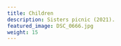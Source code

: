 ```yaml
---
title: Children
description: Sisters picnic (2021).
featured_image: DSC_0666.jpg
weight: 15
---
```

